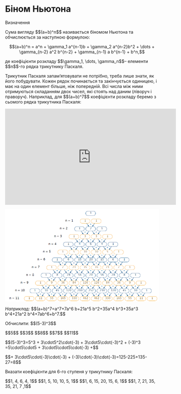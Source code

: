 # Біном Ньютона

<div class="space">
<div class="eoz-wrap">
<span class="eoz">Визначення</span> 
<div class="eoz-text">
<p>Сума вигляду $$(a+b)^n$$ називається біномом Ньютона та обчислюється за наступною формулою:</p>
<p align="center">$$(a+b)^n = a^n + \gamma_1 a^{n-1}b + \gamma_2 a^{n-2}b^2 + \dots + \gamma_{n-2} a^2 b^{n-2} + \gamma_{n-1} a b^{n-1} + b^n,$$</p>
<p>де коефіцієнти розкладу $$\gamma_1, \dots, \gamma_n$$– елементи $$n$$-го рядка трикутнику Паскаля.</p>
</div>
</div>
</div>

<p>Трикутник Паскаля запам’ятовувати не потрібно, треба лише знати, як його побудувати. Кожен рядок починається та закінчується одиницею, і має на один елемент більше, ніж попередній. Всі числа між ними отримуються складанням двох чисел, які стоять над даним (ліворуч і праворуч). Наприклад, для  $$(a+b)^7$$ коефіцієнти розкладу беремо з сьомого рядка трикутника Паскаля:</p>

<div class="space">
</div>

<div class="fluidMedia">
<iframe align="center" width="560" height="315" src="https://www.youtube.com/embed/VgtTYaI_t28" frameborder="0" allowfullscreen></iframe>
</div>
<div class="popup">
</div>

<div class="space">
</div>

<div class="space"><p align="center"><img align="middle" class="image" src="../pics/m1_3_2.png"/></p></div>

<p><i>Наприклад:</i> $$(a+b)^7=a^7+7a^6 b+21a^5 b^2+35a^4 b^3+35a^3 b^4+21a^2 b^4+7ab^6+b^7.$$</p>

<div class="space"></div>

<quiz correctLabel="correct" incorrectLabel="incorrect" checkLabel="check">
    <question text="">
        <p>Обчислити: $$(5-3)^3$$</p>
        <answer> $$5$$</answer>
        <answer> $$3$$</answer>
        <answer correct> $$8$$</answer>
        <answer> $$7$$</answer>
        <answer> $$11$$</answer>
        <explanation>
        <p>$$(5-3)^3=5^3 + 3\cdot5^2\cdot(-3) + 3\cdot5\cdot(-3)^2 + (-3)^3 =5\cdot5\cdot5 + 3\cdot5\cdot5\cdot(-3) +$$</p> 
        <p>$$+ 3\cdot5\cdot(-3)\cdot(-3) + (-3)\cdot(-3)\cdot(-3)=125-225+135-27=8$$</p>
        </explanation>
    </question>
    <question text="">
        <p>Вказати коефіцієнти для 6-го ступеня у трикутнику Паскаля:</p>
        <answer> $$1, 4, 6, 4, 1$$</answer>
        <answer> $$1, 5, 10, 10, 5, 1$$</answer>
        <answer correct> $$1, 6, 15, 20, 15, 6, 1$$</answer>
        <answer> $$1, 7, 21, 35, 35, 21, 7 ,1$$</answer>
    </question>
</quiz>